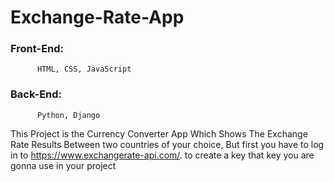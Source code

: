 # Exchange-Rate-App
### Front-End:
          HTML, CSS, JavaScript
### Back-End:
          Python, Django

This Project is the Currency Converter App Which Shows The Exchange Rate Results Between two countries of your choice, But first you have to log in to https://www.exchangerate-api.com/.
to create a key that key you are gonna use in your project
